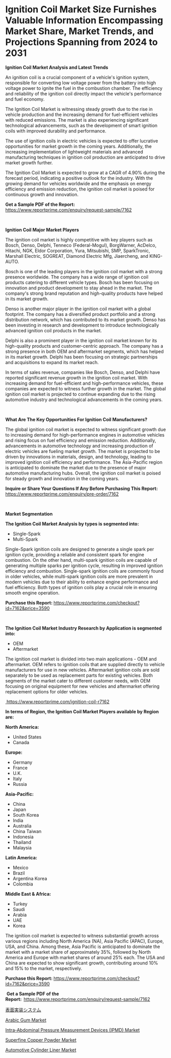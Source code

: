 <p><h1>Ignition Coil Market Size Furnishes Valuable Information Encompassing Market Share, Market Trends, and Projections Spanning from 2024 to 2031</h1></p><p><strong>Ignition Coil Market Analysis and Latest Trends</strong></p>
<p><p>An ignition coil is a crucial component of a vehicle's ignition system, responsible for converting low voltage power from the battery into high voltage power to ignite the fuel in the combustion chamber. The efficiency and reliability of the ignition coil directly impact the vehicle's performance and fuel economy.</p><p>The Ignition Coil Market is witnessing steady growth due to the rise in vehicle production and the increasing demand for fuel-efficient vehicles with reduced emissions. The market is also experiencing significant technological advancements, such as the development of smart ignition coils with improved durability and performance.</p><p>The use of ignition coils in electric vehicles is expected to offer lucrative opportunities for market growth in the coming years. Additionally, the increasing implementation of lightweight materials and advanced manufacturing techniques in ignition coil production are anticipated to drive market growth further.</p><p>The Ignition Coil Market is expected to grow at a CAGR of 4.90% during the forecast period, indicating a positive outlook for the industry. With the growing demand for vehicles worldwide and the emphasis on energy efficiency and emission reduction, the ignition coil market is poised for continuous growth and innovation.</p></p>
<p><strong>Get a Sample PDF of the Report:&nbsp;</strong> <a href="https://www.reportprime.com/enquiry/request-sample/7162">https://www.reportprime.com/enquiry/request-sample/7162</a></p>
<p>&nbsp;</p>
<p><strong>Ignition Coil Major Market Players</strong></p>
<p><p>The ignition coil market is highly competitive with key players such as Bosch, Denso, Delphi, Tenneco (Federal-Mogul), BorgWarner, AcDelco, Hitachi, NGK, Eldor Corporation, Yura, Mitsubishi, SMP, SparkTronic, Marshall Electric, SOGREAT, Diamond Electric Mfg, Jiaercheng, and KING-AUTO.</p><p>Bosch is one of the leading players in the ignition coil market with a strong presence worldwide. The company has a wide range of ignition coil products catering to different vehicle types. Bosch has been focusing on innovation and product development to stay ahead in the market. The company's strong brand reputation and high-quality products have helped in its market growth.</p><p>Denso is another major player in the ignition coil market with a global footprint. The company has a diversified product portfolio and a strong distribution network, which has contributed to its market growth. Denso has been investing in research and development to introduce technologically advanced ignition coil products in the market.</p><p>Delphi is also a prominent player in the ignition coil market known for its high-quality products and customer-centric approach. The company has a strong presence in both OEM and aftermarket segments, which has helped in its market growth. Delphi has been focusing on strategic partnerships and acquisitions to expand its market reach.</p><p>In terms of sales revenue, companies like Bosch, Denso, and Delphi have reported significant revenue growth in the ignition coil market. With increasing demand for fuel-efficient and high-performance vehicles, these companies are expected to witness further growth in the market. The global ignition coil market is projected to continue expanding due to the rising automotive industry and technological advancements in the coming years.</p></p>
<p>&nbsp;</p>
<p><strong>What Are The Key Opportunities For Ignition Coil Manufacturers?</strong></p>
<p><p>The global ignition coil market is expected to witness significant growth due to increasing demand for high-performance engines in automotive vehicles and rising focus on fuel efficiency and emission reduction. Additionally, advancements in automotive technology and increasing production of electric vehicles are fueling market growth. The market is projected to be driven by innovations in materials, design, and technology, leading to improved ignition coil efficiency and performance. The Asia-Pacific region is anticipated to dominate the market due to the presence of major automotive manufacturing hubs. Overall, the ignition coil market is poised for steady growth and innovation in the coming years.</p></p>
<p><strong>Inquire or Share Your Questions If Any Before Purchasing This Report:</strong> <a href="https://www.reportprime.com/enquiry/pre-order/7162">https://www.reportprime.com/enquiry/pre-order/7162</a></p>
<p>&nbsp;</p>
<p><strong>Market Segmentation</strong></p>
<p><strong>The Ignition Coil Market Analysis by types is segmented into:</strong></p>
<p><ul><li>Single-Spark</li><li>Multi-Spark</li></ul></p>
<p><p>Single-Spark ignition coils are designed to generate a single spark per ignition cycle, providing a reliable and consistent spark for engine combustion. On the other hand, multi-spark ignition coils are capable of generating multiple sparks per ignition cycle, resulting in improved ignition efficiency and combustion. Single-spark ignition coils are commonly found in older vehicles, while multi-spark ignition coils are more prevalent in modern vehicles due to their ability to enhance engine performance and fuel efficiency. Both types of ignition coils play a crucial role in ensuring smooth engine operation.</p></p>
<p><strong>Purchase this Report:&nbsp;</strong><a href="https://www.reportprime.com/checkout?id=7162&price=3590">https://www.reportprime.com/checkout?id=7162&price=3590</a></p>
<p>&nbsp;</p>
<p><strong>The Ignition Coil Market Industry Research by Application is segmented into:</strong></p>
<p><ul><li>OEM</li><li>Aftermarket</li></ul></p>
<p><p>The ignition coil market is divided into two main applications - OEM and aftermarket. OEM refers to ignition coils that are supplied directly to vehicle manufacturers for use in new vehicles. Aftermarket ignition coils are sold separately to be used as replacement parts for existing vehicles. Both segments of the market cater to different customer needs, with OEM focusing on original equipment for new vehicles and aftermarket offering replacement options for older vehicles.</p></p>
<p><a href="https://www.reportprime.com/ignition-coil-r7162">&nbsp;https://www.reportprime.com/ignition-coil-r7162</a></p>
<p><strong>In terms of Region, the Ignition Coil Market Players available by Region are:</strong></p>
<p>
    <p> <strong> North America: </strong>
        <ul>
            <li>United States</li>
            <li>Canada</li>
        </ul>
        </p> 
    <p> <strong> Europe: </strong>
        <ul>
            <li>Germany</li>
            <li>France</li>
            <li>U.K.</li>
            <li>Italy</li>
            <li>Russia</li>
        </ul>
        </p> 
    <p> <strong> Asia-Pacific: </strong>
        <ul>
            <li>China</li>
            <li>Japan</li>
            <li>South Korea</li>
            <li>India</li>
            <li>Australia</li>
            <li>China Taiwan</li>
            <li>Indonesia</li>
            <li>Thailand</li>
            <li>Malaysia</li>
        </ul>
        </p> 
    <p> <strong> Latin America: </strong>
        <ul>
            <li>Mexico</li>
            <li>Brazil</li>
            <li>Argentina Korea</li>
            <li>Colombia</li>
        </ul>
        </p> 
    <p> <strong> Middle East & Africa: </strong>
        <ul>
            <li>Turkey</li>
            <li>Saudi</li>
            <li>Arabia</li>
            <li>UAE</li>
            <li>Korea</li>
        </ul>
    </p>
    </p>
<p><p>The ignition coil market is expected to witness substantial growth across various regions including North America (NA), Asia Pacific (APAC), Europe, USA, and China. Among these, Asia Pacific is anticipated to dominate the market with a market share of approximately 35%, followed by North America and Europe with market shares of around 25% each. The USA and China are expected to show significant growth, contributing around 10% and 15% to the market, respectively.</p></p>
<p><strong>Purchase this Report: </strong><a href="https://www.reportprime.com/checkout?id=7162&price=3590">https://www.reportprime.com/checkout?id=7162&price=3590</a></p>
<p>&nbsp;<strong>Get a Sample PDF of the Report:&nbsp;&nbsp;</strong><a href="https://www.reportprime.com/enquiry/request-sample/7162">https://www.reportprime.com/enquiry/request-sample/7162</a></p>
<p><strong></strong></p>
<p><p><a href="https://github.com/nemesis2824/Market-Research-Report-List-1/blob/main/806039922216.md">表面実装システム</a></p><p><a href="https://issuu.com/reportprime-2/docs/arabic-gum-market-size-2030.pptx">Arabic Gum Market</a></p><p><a href="https://www.linkedin.com/pulse/intra-abdominal-pressure-measurement-devices-ipmd-market-size-qk4ke?trackingId=QfGbvpvhhpz%2FyuXE3c06ww%3D%3D">Intra-Abdominal Pressure Measurement Devices (IPMD) Market</a></p><p><a href="https://issuu.com/reportprime-2/docs/superfine-copper-powder-market-size-2030.pptx">Superfine Copper Powder Market</a></p><p><a href="https://github.com/nicholepatriciadoylenwnrjr0/Market-Research-Report-List-2/blob/main/automotive-cylinder-liner-market.md">Automotive Cylinder Liner Market</a></p></p>